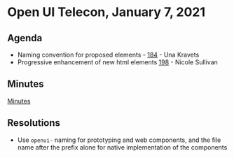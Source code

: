 # Open UI Telecon, January 7, 2021

## Agenda
* Naming convention for proposed elements - [184](https://github.com/openui/open-ui/issues/184) - Una Kravets
* Progressive enhancement of new html elements [198](https://github.com/openui/open-ui/issues/198) - Nicole Sullivan

## Minutes
[Minutes](https://www.w3.org/2021/01/07-openui-minutes.html)

## Resolutions

* Use `openui-` naming for prototyping and web components, and the file name after the prefix alone for native implementation of the components
